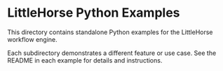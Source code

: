 # LittleHorse Python Examples

This directory contains standalone Python examples for the LittleHorse workflow engine.

Each subdirectory demonstrates a different feature or use case. See the README in each example for details and instructions.
